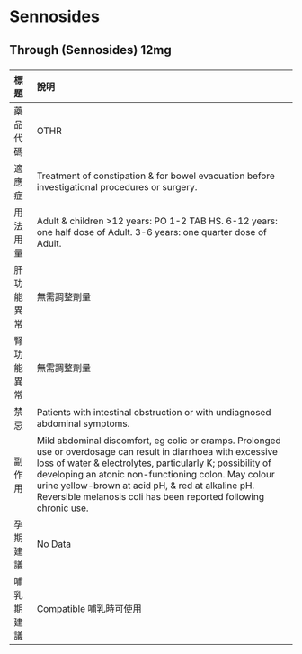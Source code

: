 # Sennosides

## Through (Sennosides) 12mg

##### 

| 標題       | 說明                                                                                                                                                                                                                                                                                                                                                          |
|:-----------|:--------------------------------------------------------------------------------------------------------------------------------------------------------------------------------------------------------------------------------------------------------------------------------------------------------------------------------------------------------------|
| 藥品代碼   | OTHR                                                                                                                                                                                                                                                                                                                                                          |
| 適應症     | Treatment of constipation & for bowel evacuation before investigational procedures or surgery.                                                                                                                                                                                                                                                                |
| 用法用量   | Adult & children >12 years: PO 1-2 TAB HS. 6-12 years: one half dose of Adult. 3-6 years: one quarter dose of Adult.                                                                                                                                                                                                                                          |
| 肝功能異常 | 無需調整劑量                                                                                                                                                                                                                                                                                                                                                  |
| 腎功能異常 | 無需調整劑量                                                                                                                                                                                                                                                                                                                                                  |
| 禁忌       | Patients with intestinal obstruction or with undiagnosed abdominal symptoms.                                                                                                                                                                                                                                                                                  |
| 副作用     | Mild abdominal discomfort, eg colic or cramps. Prolonged use or overdosage can result in diarrhoea with excessive loss of water & electrolytes, particularly K; possibility of developing an atonic non-functioning colon. May colour urine yellow-brown at acid pH, & red at alkaline pH. Reversible melanosis coli has been reported following chronic use. |
| 孕期建議   | No Data                                                                                                                                                                                                                                                                                                                                                       |
| 哺乳期建議 | Compatible 哺乳時可使用                                                                                                                                                                                                                                                                                                                                       |

